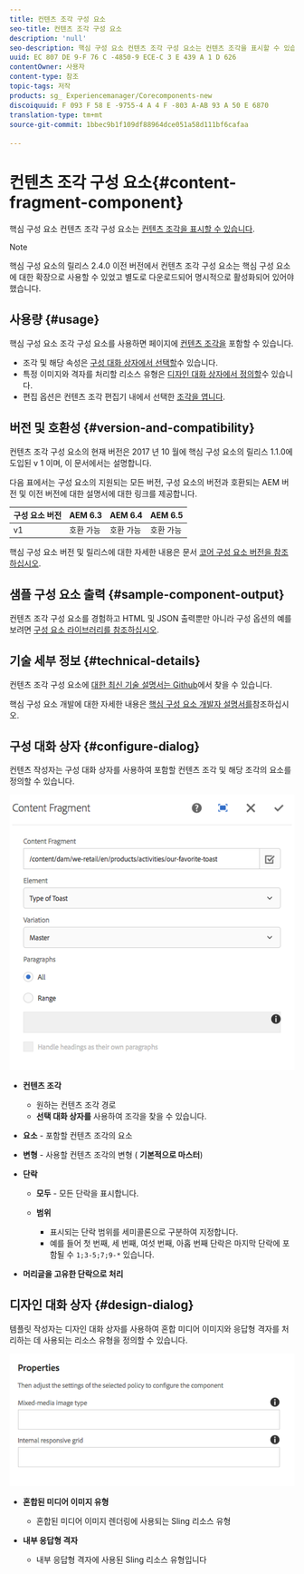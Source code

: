 ```yaml
---
title: 컨텐츠 조각 구성 요소
seo-title: 컨텐츠 조각 구성 요소
description: 'null'
seo-description: 핵심 구성 요소 컨텐츠 조각 구성 요소는 컨텐츠 조각을 표시할 수 있습니다.
uuid: EC 807 DE 9-F 76 C -4850-9 ECE-C 3 E 439 A 1 D 626
contentOwner: 사용자
content-type: 참조
topic-tags: 저작
products: sg_ Experiencemanager/Corecomponents-new
discoiquuid: F 093 F 58 E -9755-4 A 4 F -803 A-AB 93 A 50 E 6870
translation-type: tm+mt
source-git-commit: 1bbec9b1f109df88964dce051a58d111bf6cafaa

---
```



# 컨텐츠 조각 구성 요소{#content-fragment-component}

핵심 구성 요소 컨텐츠 조각 구성 요소는 [컨텐츠 조각을 표시할 수 있습니다](https://helpx.adobe.com/experience-manager/6-5/assets/using/content-fragments.html).

>[!NOTE]
>
>핵심 구성 요소의 릴리스 2.4.0 이전 버전에서 컨텐츠 조각 구성 요소는 핵심 구성 요소에 대한 확장으로 사용할 수 있었고 별도로 다운로드되어 명시적으로 활성화되어 있어야 했습니다.

## 사용량 {#usage}

핵심 구성 요소 조각 구성 요소를 사용하면 페이지에 [컨텐츠 조각을](https://helpx.adobe.com/experience-manager/6-5/assets/using/content-fragments.html) 포함할 수 있습니다.

* 조각 및 해당 속성은 [구성 대화 상자에서 선택할](#configure-dialog)수 있습니다.
* 특정 이미지와 격자를 처리할 리소스 유형은 [디자인 대화 상자에서 정의할](#design-dialog)수 있습니다.
* 편집 옵션은 컨텐츠 조각 편집기 내에서 선택한 [조각을 엽니다](https://helpx.adobe.com/content/help/en/experience-manager/6-5/assets/using/content-fragments.html).

## 버전 및 호환성 {#version-and-compatibility}

컨텐츠 조각 구성 요소의 현재 버전은 2017 년 10 월에 핵심 구성 요소의 릴리스 1.1.0에 도입된 v 1 이며, 이 문서에서는 설명합니다.

다음 표에서는 구성 요소의 지원되는 모든 버전, 구성 요소의 버전과 호환되는 AEM 버전 및 이전 버전에 대한 설명서에 대한 링크를 제공합니다.

| 구성 요소 버전 | AEM 6.3 | AEM 6.4 | AEM 6.5 |
|--- |--- |--- |---|
| v1 | 호환 가능 | 호환 가능 | 호환 가능 |

핵심 구성 요소 버전 및 릴리스에 대한 자세한 내용은 문서 [코어 구성 요소 버전을 참조하십시오](versions.md).

## 샘플 구성 요소 출력 {#sample-component-output}

컨텐츠 조각 구성 요소를 경험하고 HTML 및 JSON 출력뿐만 아니라 구성 옵션의 예를 보려면 [구성 요소 라이브러리를 참조하십시오](http://opensource.adobe.com/aem-core-wcm-components/library/content-fragment.html).

## 기술 세부 정보 {#technical-details}

컨텐츠 조각 구성 요소에 [대한 최신 기술 설명서는 Github](https://github.com/adobe/aem-core-wcm-components/blob/master/extension/contentfragment/content/src/content/jcr_root/apps/core/wcm/extension/components/contentfragment/v1/contentfragment)에서 찾을 수 있습니다.

핵심 구성 요소 개발에 대한 자세한 내용은 [핵심 구성 요소 개발자 설명서를](developing.md)참조하십시오.

## 구성 대화 상자 {#configure-dialog}

컨텐츠 작성자는 구성 대화 상자를 사용하여 포함할 컨텐츠 조각 및 해당 조각의 요소를 정의할 수 있습니다.

![](assets/chlimage_1-87.png)

* **컨텐츠 조각**

   * 원하는 컨텐츠 조각 경로
   * **선택 대화 상자를** 사용하여 조각을 찾을 수 있습니다.

* **요소** - 포함할 컨텐츠 조각의 요소
* **변형** - 사용할 컨텐츠 조각의 변형 ( **기본적으로 마스터**)

* **단락**

   * **모두** - 모든 단락을 표시합니다.
   * **범위**

      * 표시되는 단락 범위를 세미콜론으로 구분하여 지정합니다.
      * 예를 들어 첫 번째, 세 번째, 여섯 번째, 아홉 번째 단락은 마지막 단락에 포함될 수 `1;3-5;7;9-*` 있습니다.

* **머리글을 고유한 단락으로 처리**

## 디자인 대화 상자 {#design-dialog}

템플릿 작성자는 디자인 대화 상자를 사용하여 혼합 미디어 이미지와 응답형 격자를 처리하는 데 사용되는 리소스 유형을 정의할 수 있습니다.

![](assets/chlimage_1-88.png)

* **혼합된 미디어 이미지 유형**

   * 혼합된 미디어 이미지 렌더링에 사용되는 Sling 리소스 유형

* **내부 응답형 격자**

   * 내부 응답형 격자에 사용된 Sling 리소스 유형입니다